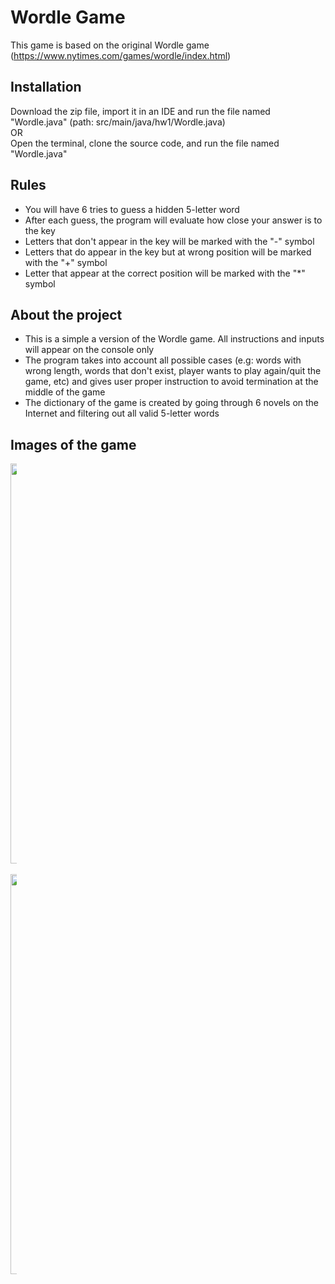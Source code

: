 # Wordle Game

This game is based on the original Wordle game (https://www.nytimes.com/games/wordle/index.html)

## Installation

Download the zip file, import it in an IDE and run the file named "Wordle.java" (path: src/main/java/hw1/Wordle.java)
<br>
<bold>OR</bold>
<br>
Open the terminal, clone the source code, and run the file named "Wordle.java"

## Rules
- You will have 6 tries to guess a hidden 5-letter word
- After each guess, the program will evaluate how close your answer is to the key
- Letters that don't appear in the key will be marked with the "-" symbol
- Letters that do appear in the key but at wrong position will be marked with the "+" symbol
- Letter that appear at the correct position will be marked with the "*" symbol

## About the project
- This is a simple a version of the Wordle game. All instructions and inputs will appear on the console only
- The program takes into account all possible cases (e.g: words with wrong length, words that don't exist, player wants to play again/quit the game, etc) and gives user proper instruction to avoid termination at the middle of the game
- The dictionary of the game is created by going through 6 novels on the Internet and filtering out all valid 5-letter words


## Images of the game

<div float="left" class="horizontalgap" style="width:10px">
  <img width="640" alt="wordle2" src="https://user-images.githubusercontent.com/85639418/211687051-427c01c5-6f7e-442f-b44c-0542498c4b1b.png">
  <br><br>
  <img width="640" alt="wordle3" src="https://user-images.githubusercontent.com/85639418/211687060-e74f4ec7-0c74-48b7-83d0-cc66a845d380.png">
</div>

